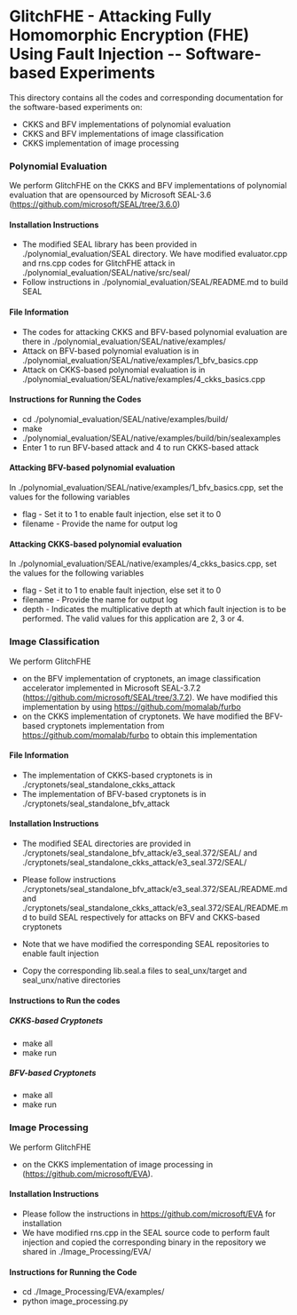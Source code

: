 # __GlitchFHE - Attacking Fully Homomorphic Encryption (FHE) Using Fault Injection -- Software-based Experiments__


This directory contains all the codes and corresponding documentation for the software-based experiments on:
- CKKS and BFV implementations of polynomial evaluation
- CKKS and BFV implementations of image classification
- CKKS implementation of image processing


### __Polynomial Evaluation__

We perform GlitchFHE on the CKKS and BFV implementations of polynomial evaluation that are opensourced by Microsoft SEAL-3.6 (https://github.com/microsoft/SEAL/tree/3.6.0)


#### __Installation Instructions__

- The modified SEAL library has been provided in ./polynomial_evaluation/SEAL directory. We have modified evaluator.cpp and rns.cpp codes for GlitchFHE attack in ./polynomial_evaluation/SEAL/native/src/seal/
- Follow instructions in ./polynomial_evaluation/SEAL/README.md to build SEAL

#### __File Information__

- The codes for attacking CKKS and BFV-based polynomial evaluation are there in ./polynomial_evaluation/SEAL/native/examples/
- Attack on BFV-based polynomial evaluation is in ./polynomial_evaluation/SEAL/native/examples/1_bfv_basics.cpp
- Attack on CKKS-based polynomial evaluation is in ./polynomial_evaluation/SEAL/native/examples/4_ckks_basics.cpp


#### __Instructions for Running the Codes__

- cd ./polynomial_evaluation/SEAL/native/examples/build/
- make
- ./polynomial_evaluation/SEAL/native/examples/build/bin/sealexamples
- Enter 1 to run BFV-based attack and 4 to run CKKS-based attack


#### __Attacking BFV-based polynomial evaluation__

In ./polynomial_evaluation/SEAL/native/examples/1_bfv_basics.cpp, set the values for the following variables

- flag     - Set it to 1 to enable fault injection, else set it to 0
- filename - Provide the name for output log


#### __Attacking CKKS-based polynomial evaluation__

In ./polynomial_evaluation/SEAL/native/examples/4_ckks_basics.cpp, set the values for the following variables


- flag     - Set it to 1 to enable fault injection, else set it to 0
- filename - Provide the name for output log
- depth    - Indicates the multiplicative depth at which fault injection is to be performed. The valid values for this application are 2, 3 or 4.


### __Image Classification__

We perform GlitchFHE 

- on the BFV implementation of cryptonets, an image classification accelerator implemented in Microsoft SEAL-3.7.2 (https://github.com/microsoft/SEAL/tree/3.7.2). We have modified this implementation by using  https://github.com/momalab/furbo
- on the CKKS implementation of cryptonets. We have modified the BFV-based cryptonets implementation from https://github.com/momalab/furbo to obtain this implementation


#### __File Information__

- The implementation of CKKS-based cryptonets is in ./cryptonets/seal_standalone_ckks_attack
- The implementation of BFV-based cryptonets is in ./cryptonets/seal_standalone_bfv_attack


#### __Installation Instructions__

- The modified SEAL directories are provided in ./cryptonets/seal_standalone_bfv_attack/e3_seal.372/SEAL/ and ./cryptonets/seal_standalone_ckks_attack/e3_seal.372/SEAL/
- Please follow instructions ./cryptonets/seal_standalone_bfv_attack/e3_seal.372/SEAL/README.md and ./cryptonets/seal_standalone_ckks_attack/e3_seal.372/SEAL/README.md to build SEAL respectively for attacks on BFV and CKKS-based cryptonets

- Note that we have modified the corresponding SEAL repositories to enable fault injection

- Copy the corresponding lib.seal.a files to seal_unx/target and seal_unx/native directories


#### __Instructions to Run the codes__


##### __CKKS-based Cryptonets__

- make all
- make run


##### __BFV-based Cryptonets__

- make all
- make run


### __Image Processing__

We perform GlitchFHE 

- on the CKKS implementation of image processing in (https://github.com/microsoft/EVA). 

#### __Installation Instructions__

- Please follow the instructions in https://github.com/microsoft/EVA for installation
- We have modified rns.cpp in the SEAL source code to perform fault injection and copied the corresponding binary in the repository we shared in ./Image_Processing/EVA/

#### __Instructions for Running the Code__

- cd ./Image_Processing/EVA/examples/
- python image_processing.py 



